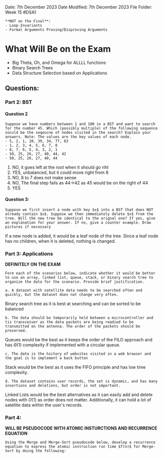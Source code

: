 Date: 7th December 2023
Date Modified: 7th December 2023
File Folder: Week 15
#DSA1

```ad-important
**NOT on the Final**:
- Loop-Invariants
- Formal Arguments Proving/Disproving Arguments
```

# What Will Be on the Exam

- Big Theta, Oh, and Omega for ALLLL functions
- Binary Search Trees
- Data Structure Selection based on Applications

## Questions:

### Part 2: BST 

#### Question 2
```ad-question
Suppose we have numbers between 1 and 100 in a BST and want to search for the number 45. Which (possibly multiple) of the following sequence soculd be the seqeucne of nodes visited in the search? Explain your answers. Note: The values are the key values of each node.
- 5, 2, 1, 10, 39, 34, 77, 63
- 1, 2, 3, 4, 5, 6, 7, 8
- 8, 7, 6, 5, 4, 3, 2, 1
- 50, 25, 26, 27, 40, 44, 42
- 50, 25, 26, 27, 40, 44
```

1. NO, it goes left at the root when it should go riht
2. YES, unbalanced, but it could move right from 8
3. NO, 8 to 7 does not make sense
4. NO, The final step fails as 44->42 as 45 would be on the right of 44
5. YES

#### Question 3:

```ad-question
Suppose we first insert a node with key $x$ into a BST that does NOT already contain $x$. Suppose we then immediately delete $x$ from the tree. Will the new tree be identical to the orignal one? If yes, give an explanation for your answer. If no, give a counter example. Draw pictures if necessary
```

If a new node is added, it would be a leaf node of the tree. Since a leaf node has no children, when it is deleted, nothing is changed.

### Part 3: Applications

**DEFINITELY ON THE EXAM**

```ad-question
Fore each of the scenarios below, indicate whether it would be better to use an array, linked list, queue, stack, or binary search tree to organize the data for the scenario. Provide brief justification.
```

	a. A dataset with satellite data needs to be searched often and quickly, but the dataset does not change very often.

Binary search tree as it is best at searching and can be sorted to be balanced

	b. The data should be temporarily held between a microcontroller and tis transceiver as the data packets are being readied to be transmitted on the antenna. The order of the packets should be preserved.

Queues would be the best as it keeps the order of the FILO approach and has $\Theta(1)$ complexity if implemented with a  circular queue.

	c. The data is the hsitory of websites visited in a web browser and the goal is to implement a back button

Stack would be the best as it uses the FIFO principle and has low time complexity.

	d. The dataset contains user records, the set is dynamic, and has many insertions and deletions, but order is not important.

Linked Lists would be the best alternatives as it can easily add and delete nodes with $O(1)$ as order does not matter. Additionally, it can hold a lot of satellite data within the user's records. 

### Part 4: 

**WILL BE PSEUDOCODE WITH ATOMIC INSTURCTIONS AND RECURRENCE EQUATION**

```ad-summary
Using the Merge and Merge-Sort pseudocode below, develop a recurrence equation to express the atomic instruction run time $T(n)$ for Merge-Sort by doing the following:
```

###

